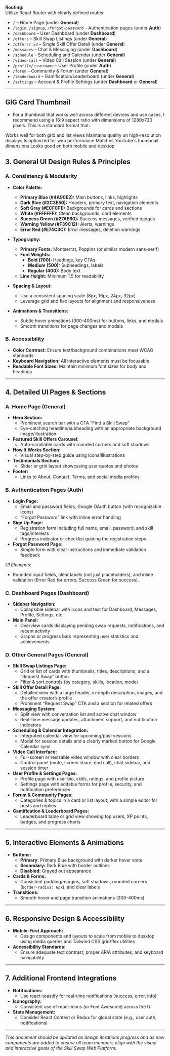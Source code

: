 
**Routing:**  
Utilize React Router with clearly defined routes:
- `/` – Home Page (under **General**)
- `/login`, `/signup`, `/forgot-password` – Authentication pages (under **Auth**)
- `/dashboard` – User Dashboard (under **Dashboard**)
- `/offers` – Skill Swap Listings (under **General**)
- `/offers/:id` – Single Skill Offer Detail (under **General**)
- `/messages` – Chat & Messaging (under **Dashboard**)
- `/schedule` – Scheduling and Calendar (under **General**)
- `/video-call` – Video Call Session (under **General**)
- `/profile/:username` – User Profile (under **Auth**)
- `/forum` – Community & Forum (under **General**)
- `/leaderboard` – Gamification/Leaderboard (under **General**)
- `/settings` – Account & Profile Settings (under **Dashboard** or **General**)

---

## GIG Card Thumbnail

- For a thumbnail that works well across different devices and use cases, I   recommend using a 16:9 aspect ratio with dimensions of 1280x720 pixels. This  is a standard format that:

Works well for both grid and list views
Maintains quality on high-resolution displays
Is optimized for web performance
Matches YouTube's thumbnail dimensions
Looks good on both mobile and desktop

## 3. General UI Design Rules & Principles

### A. Consistency & Modularity
- **Color Palette:**  
  - **Primary Blue (#4A90E2):** Main buttons, links, highlights  
  - **Dark Blue (#2C3E50):** Headers, primary text, navigation elements  
  - **Soft Gray (#ECF0F1):** Backgrounds for cards and sections  
  - **White (#FFFFFF):** Clean backgrounds, card elements  
  - **Success Green (#27AE60):** Success messages, verified badges  
  - **Warning Yellow (#F39C12):** Alerts, warnings  
  - **Error Red (#E74C3C):** Error messages, deletion warnings  

- **Typography:**  
  - **Primary Fonts:** Montserrat, Poppins (or similar modern sans-serif)  
  - **Font Weights:**  
    - **Bold (700):** Headings, key CTAs  
    - **Medium (500):** Subheadings, labels  
    - **Regular (400):** Body text  
  - **Line Height:** Minimum 1.5 for readability

- **Spacing & Layout:**  
  - Use a consistent spacing scale (8px, 16px, 24px, 32px)  
  - Leverage grid and flex layouts for alignment and responsiveness

- **Animations & Transitions:**  
  - Subtle hover animations (300-400ms) for buttons, links, and modals  
  - Smooth transitions for page changes and modals

### B. Accessibility
- **Color Contrast:** Ensure text/background combinations meet WCAG standards  
- **Keyboard Navigation:** All interactive elements must be focusable  
- **Readable Font Sizes:** Maintain minimum font sizes for body and headings

---

## 4. Detailed UI Pages & Sections

### A. Home Page (General)
- **Hero Section:**  
  - Prominent search bar with a CTA “Find a Skill Swap”  
  - Eye-catching headline/subheading with an appropriate background image/illustration  
- **Featured Skill Offers Carousel:**  
  - Auto-scrollable cards with rounded corners and soft shadows  
- **How It Works Section:**  
  - Visual step-by-step guide using icons/illustrations  
- **Testimonials Section:**  
  - Slider or grid layout showcasing user quotes and photos  
- **Footer:**  
  - Links to About, Contact, Terms, and social media profiles

### B. Authentication Pages (Auth)
- **Login Page:**  
  - Email and password fields, Google OAuth button (with recognizable icons)  
  - “Forgot Password” link with inline error handling
- **Sign Up Page:**  
  - Registration form including full name, email, password, and skill tags/interests  
  - Progress indicator or checklist guiding the registration steps
- **Forgot Password Page:**  
  - Simple form with clear instructions and immediate validation feedback

*UI Elements:*  
- Rounded input fields, clear labels (not just placeholders), and inline validation (Error Red for errors, Success Green for success).

### C. Dashboard Pages (Dashboard)
- **Sidebar Navigation:**  
  - Collapsible sidebar with icons and text for Dashboard, Messages, Profile, Settings, etc.
- **Main Panel:**  
  - Overview cards displaying pending swap requests, notifications, and recent activity  
  - Graphs or progress bars representing user statistics and achievements

### D. Other General Pages (General)
- **Skill Swap Listings Page:**  
  - Grid or list of cards with thumbnails, titles, descriptions, and a “Request Swap” button  
  - Filter & sort controls (by category, skills, location, mode)
- **Skill Offer Detail Page:**  
  - Detailed view with a large header, in-depth description, images, and the offer creator’s profile  
  - Prominent “Request Swap” CTA and a section for related offers
- **Messaging System:**  
  - Split view with conversation list and active chat window  
  - Real-time message updates, attachment support, and notification indicators
- **Scheduling & Calendar Integration:**  
  - Integrated calendar view for upcoming/past sessions  
  - Modal for session details and a clearly marked button for Google Calendar sync
- **Video Call Interface:**  
  - Full-screen or resizable video window with clear borders  
  - Control panel (mute, screen share, end call), chat sidebar, and session timer
- **User Profile & Settings Pages:**  
  - Profile page with user bio, skills, ratings, and profile picture  
  - Settings page with editable forms for profile, security, and notification preferences
- **Forum & Community Pages:**  
  - Categories & topics in a card or list layout, with a simple editor for posts and replies
- **Gamification & Leaderboard Pages:**  
  - Leaderboard table or grid view showing top users, XP points, badges, and progress charts

---

## 5. Interactive Elements & Animations

- **Buttons:**  
  - **Primary:** Primary Blue background with darker hover state  
  - **Secondary:** Dark Blue with border outlines  
  - **Disabled:** Grayed out appearance  
- **Cards & Forms:**  
  - Consistent padding/margins, soft shadows, rounded corners (`border-radius: 6px`), and clear labels  
- **Transitions:**  
  - Smooth hover and page transition animations (300-400ms)

---

## 6. Responsive Design & Accessibility

- **Mobile-First Approach:**  
  - Design components and layouts to scale from mobile to desktop using media queries and Tailwind CSS grid/flex utilities  
- **Accessibility Standards:**  
  - Ensure adequate text contrast, proper ARIA attributes, and keyboard navigability

---

## 7. Additional Frontend Integrations

- **Notifications:**  
  - Use react-toastify for real-time notifications (success, error, info)
- **Iconography:**  
  - Consistent use of react-icons (or Font Awesome) across the UI
- **State Management:**  
  - Consider React Context or Redux for global state (e.g., user auth, notifications)

---

*This document should be updated as design iterations progress and as new components are added to ensure all team members align with the visual and interactive goals of the Skill Swap Web Platform.*
